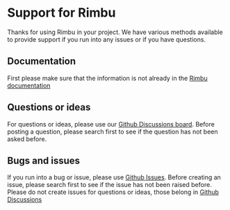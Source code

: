# Support for Rimbu

Thanks for using Rimbu in your project. We have various methods available to provide support if you run into any issues or if you have questions.

## Documentation

First please make sure that the information is not already in the [Rimbu documentation](http://rimbu.org)

## Questions or ideas

For questions or ideas, please use our [Github Discussions board](github.com/vitoke/rimbu/discussions). Before posting a question, please search first to see if the question has not been asked before.

## Bugs and issues

If you run into a bug or issue, please use [Github Issues](github.com/vitoke/rimbu/issues). Before creating an issue, please search first to see if the issue has not been raised before. Please do not create issues for questions or ideas, those belong in [Github Discussions](github.com/vitoke/rimbu/discussions)
